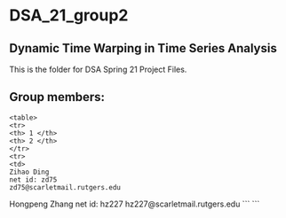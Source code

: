 #  DSA_21_group2
## **Dynamic Time Warping in Time Series Analysis**

This is the folder for DSA Spring 21 Project Files. 

## Group members:
```
<table>
<tr>
<th> 1 </th>
<th> 2 </th>
</tr>
<tr>
<td>
Zihao Ding   
net id: zd75
zd75@scarletmail.rutgers.edu
```
</td>
<td>
Hongpeng Zhang
net id: hz227
hz227@scarletmail.rutgers.edu 
```
</td>
</tr>
</table>
```
